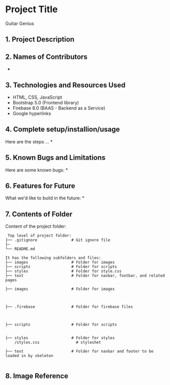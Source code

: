 # Project Title
Guitar Genius 

## 1. Project Description


## 2. Names of Contributors
*  
	
## 3. Technologies and Resources Used
* HTML, CSS, JavaScript
* Bootstrap 5.0 (Frontend library)
* Firebase 8.0 (BAAS - Backend as a Service)
* Google hyperlinks

## 4. Complete setup/installion/usage
Here are the steps ...
* 

## 5. Known Bugs and Limitations
Here are some known bugs:
* 

## 6. Features for Future
What we'd like to build in the future:
* 
	
## 7. Contents of Folder
Content of the project folder:

```
 Top level of project folder: 
├── .gitignore               # Git ignore file
├─
└── README.md

It has the following subfolders and files:
├── images                   # Folder for images
├── scripts                  # Folder for scripts
├── styles                   # Folder for style.css
├── text                     # Folder for navbar, footbar, and related pages

├── images                   # Folder for images
   


├── .firebase                # Folder for firebase files
    
 

├── scripts                  # Folder for scripts


├── styles                   # Folder for styles
    /styles.css                # styleshet 

├── text                     # Folder for navbar and footer to be loaded in by skeleton 
    

```


## 8. Image Reference
